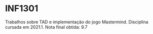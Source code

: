 # INF1301
Trabalhos sobre TAD e implementação do jogo Mastermind.
Disciplina cursada em 2021.1.
Nota final obtida: 9.7

